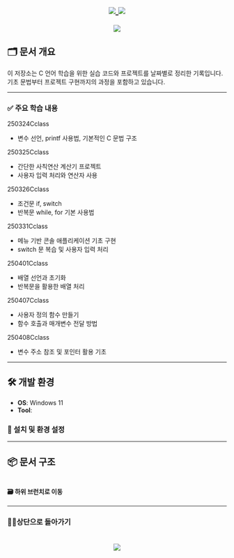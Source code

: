 
<h1 align="center">
  
  <a href="https://github.com/skwjdgh">
    <img align="center" src="https://img.shields.io/badge/goto-Main-green.svg" />
  </a>

  <a href="https://github.com/skwjdgh/Back">
    <img align="center" src="https://img.shields.io/badge/goto-Back-green.svg" />
  </a>
  
</h1>


<p align="center">
  <img align="center" src = "https://capsule-render.vercel.app/api?type=blur&height=200&color=gradient&text=C101&descAlign=59&section=header">

## 🗂 문서 개요

이 저장소는 C 언어 학습을 위한 실습 코드와 프로젝트를 날짜별로 정리한 기록입니다. 기초 문법부터 프로젝트 구현까지의 과정을 포함하고 있습니다.

---

### ✅ 주요 학습 내용

250324Cclass  
- 변수 선언, printf 사용법, 기본적인 C 문법 구조

250325Cclass  
- 간단한 사칙연산 계산기 프로젝트  
- 사용자 입력 처리와 연산자 사용

250326Cclass  
- 조건문 if, switch  
- 반복문 while, for 기본 사용법

250331Cclass  
- 메뉴 기반 콘솔 애플리케이션 기초 구현  
- switch 문 복습 및 사용자 입력 처리

250401Cclass  
- 배열 선언과 초기화  
- 반복문을 활용한 배열 처리

250407Cclass  
- 사용자 정의 함수 만들기  
- 함수 호출과 매개변수 전달 방법

250408Cclass  
- 변수 주소 참조 및 포인터 활용 기초
---

## 🛠️ 개발 환경

- **OS**: Windows 11  
- **Tool**: 

### 🧩 설치 및 환경 설정


---

## 📦 문서 구조

```
```
####  🗃️ 하위 브런치로 이동

---
###  👨‍💻상단으로 돌아가기
<h1 align="center">
        <a href="https://github.com/skwjdgh/C101_study">
    <img align="center" src="https://img.shields.io/badge/backto-Top-green.svg" />
  </a>
</h1>

